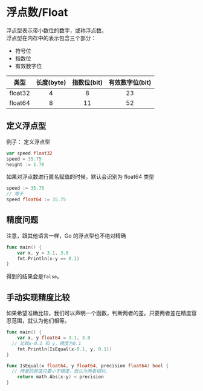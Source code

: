 # 浮点数/Float

浮点型表示带小数位的数字，或称浮点数。  
浮点型在内存中的表示包含三个部分：

- 符号位
- 指数位
- 有效数字位

| 类型    | 长度(byte) | 指数位(bit) | 有效数字位(bit) |
| ------- | :--------: | :---------: | :-------------: |
| float32 |     4      |      8      |       23        |
| float64 |     8      |     11      |       52        |

## 定义浮点型
例子： 定义浮点型

```go
var speed float32
speed = 35.75
height := 1.78
```

如果对浮点数进行匿名赋值的时候，默认会识别为 float64 类型

```go
speed := 35.75
// 等于
speed float64 := 35.75
```

## 精度问题
注意，跟其他语言一样，Go 的浮点型也不绝对精确

```go
func main() {
	var x, y = 3.1, 3.0
	fmt.Println(x-y == 0.1)
}
```

得到的结果会是`false`。  
## 手动实现精度比较
如果希望准确比较，我们可以声明一个函数，判断两者的差。只要两者差在精度容忍范围，就认为他们相等。

```go
func main() {
	var x, y float64 = 3.1, 3.0
  // 比较x-0.1 和 y，精度为0.1
	fmt.Println(IsEqual(x-0.1, y, 0.1))
}

func IsEqual(x float64, y float64, precision float64) bool {
  // 两者的差值只要小于精度，就认为两者相对。
	return math.Abs(x-y) < precision
}
```
